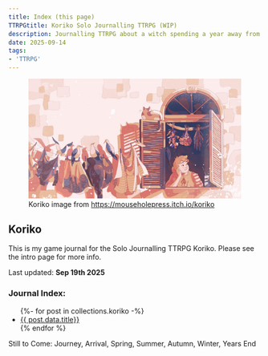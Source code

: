 ```yaml
---
title: Index (this page) 
TTRPGtitle: Koriko Solo Journalling TTRPG (WIP)
description: Journalling TTRPG about a witch spending a year away from home
date: 2025-09-14
tags: 
- 'TTRPG'
---
```


<div class="textbox">
<figure class="fancy">
    <img src="koriko.png" alt="">
    <figcaption>Koriko image from <a href="https://mouseholepress.itch.io/koriko">https://mouseholepress.itch.io/koriko</a></figcaption>
  </figure>


## Koriko 

This is my game journal for the Solo Journalling TTRPG Koriko. Please see the intro page for more info.

Last updated: <strong>Sep 19th 2025</strong>

### Journal Index:

<ul>
{%- for post in collections.koriko -%}
<li><a href="{{post.url}}"> {{ post.data.title}}</a></li>
{% endfor %}
</ul>

Still to Come: Journey, Arrival, Spring, Summer, Autumn, Winter, Years End 

</div>



